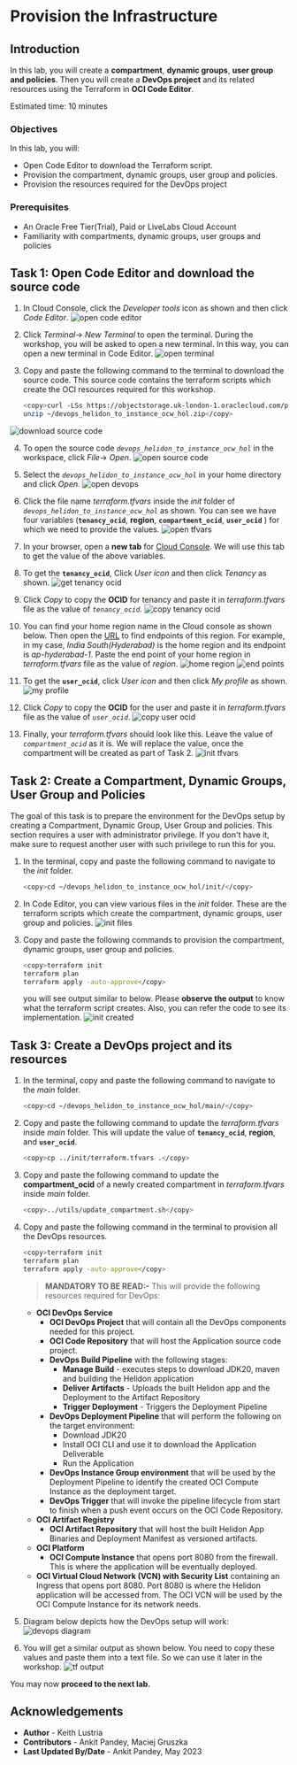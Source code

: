 # Provision the Infrastructure

## Introduction

In this lab, you will create a **compartment**, **dynamic groups**, **user group and policies**. Then you will create a **DevOps project** and its related resources using the Terraform in **OCI Code Editor**.

Estimated time: 10 minutes

### Objectives

In this lab, you will:

* Open Code Editor to download the Terraform script.
* Provision the compartment, dynamic groups, user group and policies.
* Provision the resources required for the DevOps project

### Prerequisites

* An Oracle Free Tier(Trial), Paid or LiveLabs Cloud Account
* Familiarity with compartments, dynamic groups, user groups and policies

## Task 1: Open Code Editor and download the source code

1. In Cloud Console, click the *Developer tools* icon as shown and then click *Code Editor*.
![open code editor](images/open-codeeditor.png)

2. Click *Terminal*-> *New Terminal* to open the terminal. During the workshop, you will be asked to open a new terminal. In this way, you can open a new terminal in Code Editor.
![open terminal](images/open-terminal.png)

3. Copy and paste the following command to the terminal to download the source code. This source code contains the terraform scripts which create the OCI resources required for this workshop. 

    ```bash
    <copy>curl -LSs https://objectstorage.uk-london-1.oraclecloud.com/p/6jc0vrp4dq0NBdotXfWw1Oj_Vdqiou_OCZHBoDDSbItg0wHL1c1-VlZ6lOMfa2C7/n/lrv4zdykjqrj/b/ankit-bucket/o/devops_helidon_to_instance_ocw_hol.zip >~/devops_helidon_to_instance_ocw_hol.zip
    unzip ~/devops_helidon_to_instance_ocw_hol.zip</copy>
    ```
![download source code](images/download-sourcecode.png)

4. To open the source code *`devops_helidon_to_instance_ocw_hol`* in the workspace, click *File*-> *Open*.
![open source code](images/open-sourcecode.png)

5. Select the *`devops_helidon_to_instance_ocw_hol`* in your home directory and click *Open*.
![open devops](images/open-devops.png)

6. Click the file name *terraform.tfvars* inside the *init* folder of *`devops_helidon_to_instance_ocw_hol`* as shown. You can see we have four variables (**`tenancy_ocid`**, **region**, **`compartment_ocid`**, **`user_ocid`** ) for which we need to provide the values. 
![open tfvars](images/open-tfvars.png)

7. In your browser, open a **new tab** for [Cloud Console](https://cloud.oracle.com/). We will use this tab to get the value of the above variables.

8. To get the **`tenancy_ocid`**, Click *User icon* and then click *Tenancy* as shown.
![get tenancy ocid](images/get-tenancyocid.png)

9. Click *Copy* to copy the **OCID** for tenancy and paste it in *terraform.tfvars* file as the value of *`tenancy_ocid`*.
![copy tenancy ocid](images/copy-tenancyocid.png)

10. You can find your home region name in the Cloud console as shown below. Then open the [URL](https://docs.oracle.com/en-us/iaas/Content/Registry/Concepts/registryprerequisites.htm#Availab) to find endpoints of this region. For example, in my case, *India South(Hyderabad)* is the home region and its endpoint is *ap-hyderabad-1*. Paste the end point of your home region in *terraform.tfvars* file as the value of *region*.
![home region](images/home-region.png)
![end points](images/end-points.png)

11. To get the **`user_ocid`**, click *User icon* and then click *My profile* as shown.
![my profile](images/my-profile.png)

12. Click *Copy* to copy the **OCID** for the user and paste it in *terraform.tfvars* file as the value of *`user_ocid`*.
![copy user ocid](images/copy-userocid.png)

13. Finally, your *terraform.tfvars* should look like this. Leave the value of *`compartment_ocid`* as it is. We will replace the value, once the compartment will be created as part of Task 2.
![init tfvars](images/init-tfvars.png)

## Task 2: Create a Compartment, Dynamic Groups, User Group and Policies

The goal of this task is to prepare the environment for the DevOps setup by creating a Compartment, Dynamic Group, User Group and policies. This section requires a user with administrator privilege. If you don't have it, make sure to request another user with such privilege to run this for you.

1. In the terminal, copy and paste the following command to navigate to the *init* folder.
    ```bash
    <copy>cd ~/devops_helidon_to_instance_ocw_hol/init/</copy>
    ```

2. In Code Editor, you can view various files in the *init* folder. These are the terraform scripts which create the compartment, dynamic groups, user group and policies.
![init files](images/init-files.png)

3. Copy and paste the following commands to provision the compartment, dynamic groups, user group and policies. 
    ```bash
    <copy>terraform init
    terraform plan
    terraform apply -auto-approve</copy>
    ```
    you will see output similar to below. Please **observe the output** to know what the terraform script creates. Also, you can refer the code to see its implementation.
    ![init created](images/init-created.png)

## Task 3: Create a DevOps project and its resources

1. In the terminal, copy and paste the following command to navigate to the *main* folder.
    ```bash
    <copy>cd ~/devops_helidon_to_instance_ocw_hol/main/</copy>
    ```

2. Copy and paste the following command to update the *terraform.tfvars* inside *main* folder. This will update the value of **`tenancy_ocid`**, **region**, and **`user_ocid`**.
    ```bash
    <copy>cp ../init/terraform.tfvars .</copy>
    ```
3. Copy and paste the following command to update the **compartment_ocid** of a newly created compartment in  *terraform.tfvars* inside *main* folder. 
    ```bash
    <copy>../utils/update_compartment.sh</copy>
    ```

4. Copy and paste the following command in the terminal to provision all the DevOps resources.
    ```bash
    <copy>terraform init
    terraform plan
    terraform apply -auto-approve</copy>
    ```

    > **MANDATORY TO BE READ:-**
    This will provide the following resources required for DevOps:
    * **OCI DevOps Service** 
        * **OCI DevOps Project** that will contain all the DevOps components needed for this project.
        * **OCI Code Repository** that will host the Application source code project.
        * **DevOps Build Pipeline** with the following stages:
            * **Manage Build** - executes steps to download JDK20, maven and building the Helidon application
            * **Deliver Artifacts** - Uploads the built Helidon app and the Deployment to the Artifact Repository
            * **Trigger Deployment** - Triggers the Deployment Pipeline
        * **DevOps Deployment Pipeline** that will perform the following on the target environment:
            * Download JDK20
            * Install OCI CLI and use it to download the Application Deliverable
            * Run the Application
        * **DevOps Instance Group environment** that will be used by the Deployment Pipeline to identify the created OCI Compute Instance as the deployment target.
        * **DevOps Trigger** that will invoke the pipeline lifecycle from start to finish when a push event occurs on the OCI Code Repository.
    * **OCI Artifact Registry**
        * **OCI Artifact Repository** that will host the built Helidon App Binaries and Deployment Manifest as versioned artifacts.
    * **OCI Platform**
        * **OCI Compute Instance** that opens port 8080 from the firewall. This is where the application will be eventually deployed.
    * **OCI Virtual Cloud Network (VCN) with Security List** containing an Ingress that opens port 8080. Port 8080 is where the Helidon application will be accessed from. The OCI VCN will be used by the OCI Compute Instance for its network needs.

5. Diagram below depicts how the DevOps setup will work:
    ![devops diagram](images/devops-diagram.png)

6. You will get a similar output as shown below. You need to copy these values and paste them into a text file. So we can use it later in the workshop.
    ![tf output](images/tf-output.png)


You may now **proceed to the next lab.**

## Acknowledgements

* **Author** -  Keith Lustria
* **Contributors** - Ankit Pandey, Maciej Gruszka
* **Last Updated By/Date** - Ankit Pandey, May 2023
